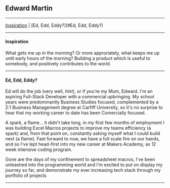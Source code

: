 ## Edward Martin
***
[Inspiration](#Inspiration) | [Ed, Edd, Eddy?](#Ed, Edd, Eddy?)
***

#### Inspiration
What gets me up in the morning? Or more approriately, what keeps me up until early hours of the morning? Building a product which is useful to somebody, and positively contributes to the world. 

***

#### Ed, Edd, Eddy?
Ed will do the job (very well, *hint*), or if you're my Mum, Edward. I'm an aspiring Full-Stack Developer with a commercial upbringing. My school years were predominantly Business Studies focused, complemented by a 2:1 Business Management degree at Carfiff University, so it's no surprise to hear that my working career to date has been Comercially focused. 

A spark, a flame... it didn't take long, in my first few months of employment I was building Excel Macros projects to improve my teams efficiency (a spark) and, from that point on, constantly asking myself what I could build next (a flame). Fast forward to now, we have a full scale fire on our hands, and so I've lept head-first into my new career at Makers Academy, as 12 week intensive coding program.

Gone are the days of my confinement to spreadsheet macros, I've been unleashed into the programming world and I'm excited to put on display my journey so far, and demonstrate my ever increasing tech stack through my portfolio of projects 


***



